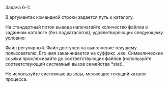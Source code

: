 Задача 6-1:

В аргументах командной строки задается путь к каталогу.

На стандартный поток вывода напечатайте количество файлов в заданном каталоге (без подкаталогов), удовлетворяющих следующему условию:

Файл регулярный.
Файл доступен на выполнение текущему пользователю.
Его имя заканчивается на суффикс .exe.
Символические ссылки прослеживайте до соответствующих файлов (используйте соответствующий системный вызов семейства *stat).

Не используйте системные вызовы, меняющие текущий каталог процесса.
